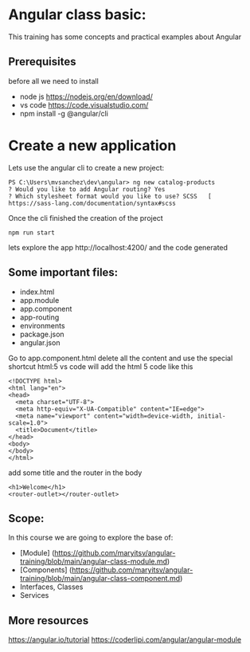 # Angular class basic:

This training has some concepts and practical examples about Angular

## Prerequisites
before all we need to install
- node js https://nodejs.org/en/download/
- vs code https://code.visualstudio.com/
- npm install -g @angular/cli

# Create a new application
Lets use the angular cli to create a new project:
```
PS C:\Users\mvsanchez\dev\angular> ng new catalog-products
? Would you like to add Angular routing? Yes
? Which stylesheet format would you like to use? SCSS   [ https://sass-lang.com/documentation/syntax#scss          
```
Once the cli finished the creation of the project
```
npm run start
```
lets explore the app http://localhost:4200/ and the code generated

## Some important files:
- index.html
- app.module
- app.component
- app-routing
- environments
- package.json
- angular.json

Go to app.component.html
delete all the content
and use the special shortcut html:5
vs code will add the html 5 code like this
```
<!DOCTYPE html>
<html lang="en">
<head>
  <meta charset="UTF-8">
  <meta http-equiv="X-UA-Compatible" content="IE=edge">
  <meta name="viewport" content="width=device-width, initial-scale=1.0">
  <title>Document</title>
</head>
<body>
</body>
</html>
```


add some title and the router in the body
```
<h1>Welcome</h1>
<router-outlet></router-outlet>
```


## Scope:
In this course we are going to explore the base of:
- [Module] (https://github.com/maryitsv/angular-training/blob/main/angular-class-module.md)
- [Components] (https://github.com/maryitsv/angular-training/blob/main/angular-class-component.md)
- Interfaces, Classes
- Services

## More resources
https://angular.io/tutorial
https://coderlipi.com/angular/angular-module

